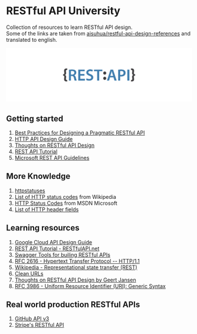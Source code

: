 # RESTful API University

Collection of resources to learn RESTful API design.  
Some of the links are taken from [aisuhua/restful-api-design-references](https://github.com/aisuhua/restful-api-design-references) and translated to english.

![Image of Yaktocat](https://raw.githubusercontent.com/Edgar-P-yan/restful-api-university/master/restful-api-logo.png)

## Getting started
1. [Best Practices for Designing a Pragmatic RESTful API](https://www.vinaysahni.com/best-practices-for-a-pragmatic-restful-api)
1. [HTTP API Design Guide](https://github.com/interagent/http-api-design)
1. [Thoughts on RESTful API Design](https://restful-api-design.readthedocs.io/en/latest/)
1. [REST API Tutorial](https://www.restapitutorial.com/)
1. [Microsoft REST API Guidelines](https://github.com/Microsoft/api-guidelines/blob/vNext/Guidelines.md)

## More Knowledge
1. [httpstatuses](https://httpstatuses.com/)
1. [List of HTTP status codes](https://en.wikipedia.org/wiki/List_of_HTTP_status_codes) from Wikipedia
1. [HTTP Status Codes](https://docs.microsoft.com/ru-ru/windows/win32/wininet/http-status-codes) from MSDN Microsoft
1. [List of HTTP header fields](https://en.wikipedia.org/wiki/List_of_HTTP_header_fields)

## Learning resources
1. [Google Cloud API Design Guide](https://cloud.google.com/apis/design) 
1. [REST API Tutorial - RESTfulAPI.net](https://restfulapi.net/)  
1. [Swagger Tools for builing RESTful APIs](https://swagger.io/)  
1. [RFC 2616 - Hypertext Transfer Protocol -- HTTP/1.1](https://tools.ietf.org/html/rfc2616)
1. [Wikipedia - Representational state transfer (REST)](https://en.wikipedia.org/wiki/Representational_state_transfer)
1. [Clean URLs](https://en.wikipedia.org/wiki/Clean_URL)
1. [Thoughts on RESTful API Design by Geert Jansen](https://restful-api-design.readthedocs.io/en/latest/)
1. [RFC 3986 - Uniform Resource Identifier (URI): Generic Syntax](https://tools.ietf.org/html/rfc3986)

## Real world production RESTful APIs
1. [GitHub API v3](https://developer.github.com/v3/)
1. [Stripe's RESTful API](https://stripe.com/docs/api)
